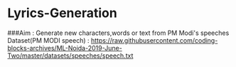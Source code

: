 # Lyrics-Generation
###Aim : Generate new characters,words or text from PM Modi's speeches
Dataset(PM MODI speech) : https://raw.githubusercontent.com/coding-blocks-archives/ML-Noida-2019-June-Two/master/datasets/speeches/speech.txt
